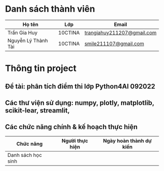 # Danh sách thành viên
| Họ tên | Lớp | Email |
| -------- | -------- | --------|
| Trần Gia Huy | 10CTINA | trangiahuy211207@gmail.com |
| Nguyễn Lý Thành Tài | 10CTINA | smile211107@gmail.com |
# Thông tin project
## Đề tài: phân tích điểm thi lớp Python4AI 092022
## Các thư viện sử dụng: numpy, plotly, matplotlib, scikit-lear, streamlit, 
## Các chức năng chính & kế hoạch thực hiện
| Chức năng | Người thực hiện | Ngày hoàn thành dự kiến |
| --------- | --------------- | ----------------------- |
| Danh sách học sinh